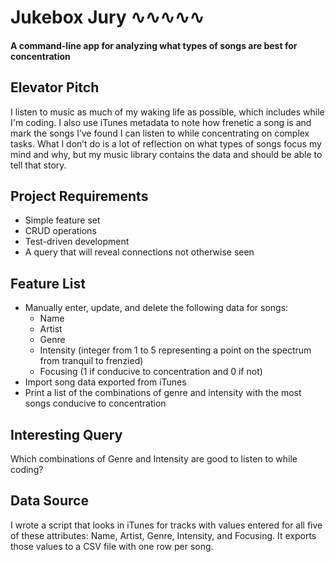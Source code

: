 # Jukebox Jury ∿∿∿∿∿

#### A command-line app for analyzing what types of songs are best for concentration

## Elevator Pitch

I listen to music as much of my waking life as possible, which includes while I'm coding. I also use iTunes metadata to note how frenetic a song is and mark the songs I’ve found I can listen to while concentrating on complex tasks. What I don’t do is a lot of reflection on what types of songs focus my mind and why, but my music library contains the data and should be able to tell that story.

## Project Requirements

  * Simple feature set
  * CRUD operations
  * Test-driven development
  * A query that will reveal connections not otherwise seen

## Feature List

  * Manually enter, update, and delete the following data for songs:
    * Name
    * Artist
    * Genre
    * Intensity (integer from 1 to 5 representing a point on the spectrum from tranquil to frenzied)
    * Focusing (1 if conducive to concentration and 0 if not)
  * Import song data exported from iTunes
  * Print a list of the combinations of genre and intensity with the most songs conducive to concentration

## Interesting Query

Which combinations of Genre and Intensity are good to listen to while coding?

## Data Source

I wrote a script that looks in iTunes for tracks with values entered for all five of these attributes: Name, Artist, Genre, Intensity, and Focusing. It exports those values to a CSV file with one row per song.
